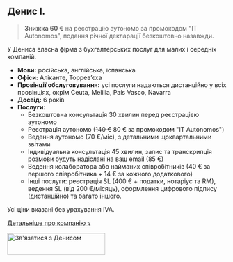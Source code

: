 ## Денис І.

> **Знижка 60 €** на реєстрацію аутономо за промокодом "IT Autonomos", подання річної декларації безкоштовно назавжди.

У Дениса власна фірма з бухгалтерських послуг для малих і середніх компаній.

- **Мови:** російська, англійська, іспанська
- **Офіси:** Аліканте, Торрев’єха
- **Провінції обслуговування:** усі послуги надаються дистанційно у всіх провінціях, окрім Ceuta, Melilla, País Vasco,
  Navarra
- **Досвід:** 6 років
- **Послуги:**
  - Безкоштовна консультація 30 хвилин перед реєстрацією аутономо
  - Реєстрація аутономо (<s>140 €</s> 80 € за промокодом "IT Autonomos")
  - Ведення аутономо (70 €/міс), з детальними щоквартальними звітами
  - Індивідуальна консультація 45 хвилин, запис та транскрипція розмови будуть надіслані на ваш email (85 €)
  - Ведення колаборатора або найманих співробітників (40 € за першого співробітника + 14 € за кожного додаткового)
  - Інші послуги: реєстрація SL (400 € + податки, нотаріус та RM), ведення SL (від 200 €/місяць), оформлення цифрового
    підпису (дистанційно) та багато іншого.

Усі ціни вказані без урахування IVA.

<a href="#" id="detailsLinkDenisI" onclick="toggleDetailsDenisI(); return false;">Детальніше про компанію ⤵</a>

<div id="hiddenContentDenisI" style="display: none; margin-top: 10px;">
<ul>
  <li><strong>Штат:</strong> до 5 співробітників</li>
  <li><strong>Освіта:</strong> Universidad de Alicante Grado en Administración y Dirección de Empresas</li>
  <li><strong>Цифровий сертифікат:</strong> хестор подає звітність використовуючи свій сертифікат, який ви авторизуєте в податковому кабінеті</li>
  <li><strong>Відповідальність:</strong> страхування, яке покриває збитки в разі помилки хестора (Seguros Catalana Occidente, SA Póliza 8/6.371.558-N)</li>
</ul>
</div>

<script>
  function toggleDetailsDenisI() {
    const content = document.getElementById('hiddenContentDenisI');
    const link = document.getElementById('detailsLinkDenisI');
    if (content.style.display === 'none') {
      content.style.display = 'block';
      link.textContent = 'Детальніше про компанію ⤴';
    } else {
      content.style.display = 'none';
      link.textContent = 'Детальніше про компанію ⤵';
    }
  }
</script>

<div class="hs-cta-embed hs-cta-simple-placeholder hs-cta-embed-191039291623"
  style="max-width:100%; max-height:100%; width:225px;height:50px" data-hubspot-wrapper-cta-id="191039291623">
  <a href="https://cta-eu1.hubspot.com/web-interactives/public/v1/track/redirect?encryptedPayload=AVxigLISBp37hQvTtLhUKlfr76%2BmGIpGycUIGCy%2FSgtbZAS101kJsmrgxjDy%2F6ciP9MWX%2FFMJYeu7QI7lO3Lnu%2BgAey4%2B8k3vSU8H74IFYPb%2BXwZltEVdV1ykuAfK%2B7hPsPXgv6uRR6NrX%2BZfunWkvwAEIC47A%3D%3D&webInteractiveContentId=191039291623&portalId=145459200" target="_blank" rel="noopener" crossorigin="anonymous">
    <img alt="&#1047;&#1074;'&#1103;&#1079;&#1072;&#1090;&#1080;&#1089;&#1103; &#1079; &#1044;&#1077;&#1085;&#1080;&#1089;&#1086;&#1084;" loading="lazy" src="https://hubspot-no-cache-eu1-prod.s3.amazonaws.com/cta/default/145459200/interactive-191039291623.png" style="height: 100%; width: 100%; object-fit: fill"
      onerror="this.style.display='none'" />
  </a>
</div>
